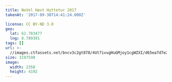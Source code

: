 ```yaml
---
title: NoVel Høst Hyttetur 2017
takenAt: '2017-09-30T14:41:24.000Z'

license: CC BY-ND 3.0
geo:
  lat: 62.783477
  lng: 8.789391
tags: []
url: >-
  //images.ctfassets.net/bncv3c2gt878/4Ut7ivugHuGMjoy1cgWZXI/d65ea7d7e244fc2846fbc5e4f7eac554/novel-hst-hyttetur-2017_37389586156_o
size: 3197598
image:
  width: 2358
  height: 4192
---
```


